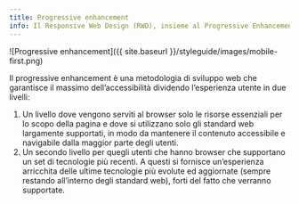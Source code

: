 ```yaml
---
title: Progressive enhancement
info: Il Responsive Web Design (RWD), insieme al Progressive Enhancement, è uno dei principi chiave di questo progetto. Tutto è pensato per essere responsive. Di seguito alcune buone pratiche che hanno guidato il progetto.
---
```


![Progressive enhancement]({{ site.baseurl }}/styleguide/images/mobile-first.png)

Il progressive enhancement è una metodologia di sviluppo web che garantisce il massimo dell’accessibilità dividendo l’esperienza utente in due livelli:

1. Un livello dove vengono serviti al browser solo le risorse essenziali per lo scopo della pagina e dove si utilizzano solo gli standard web largamente supportati, in modo da mantenere il contenuto accessibile e navigabile dalla maggior parte degli utenti. 
2. Un secondo livello per quegli utenti che hanno browser che supportano un set di tecnologie più recenti. A questi si fornisce un’esperienza arricchita delle ultime tecnologie più evolute ed aggiornate (sempre restando all’interno degli standard web), forti del fatto che verranno supportate.

